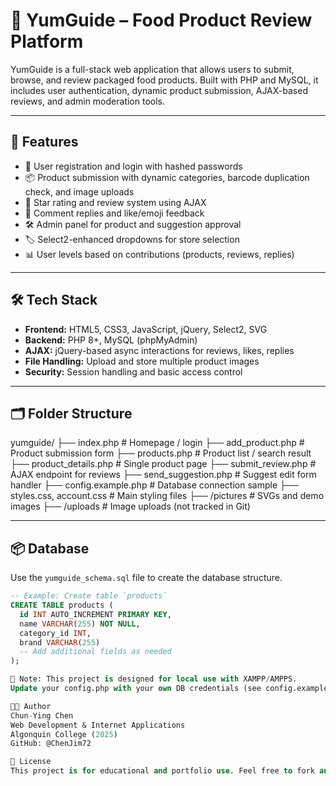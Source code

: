 # 🍱 YumGuide – Food Product Review Platform

YumGuide is a full-stack web application that allows users to submit, browse, and review packaged food products. Built with PHP and MySQL, it includes user authentication, dynamic product submission, AJAX-based reviews, and admin moderation tools.

---

## 🚀 Features

- 🔐 User registration and login with hashed passwords
- 📦 Product submission with dynamic categories, barcode duplication check, and image uploads
- 🌟 Star rating and review system using AJAX
- 💬 Comment replies and like/emoji feedback
- 🛠 Admin panel for product and suggestion approval
- 🏷️ Select2-enhanced dropdowns for store selection
- 📊 User levels based on contributions (products, reviews, replies)

---

## 🛠 Tech Stack

- **Frontend:** HTML5, CSS3, JavaScript, jQuery, Select2, SVG
- **Backend:** PHP 8+, MySQL (phpMyAdmin)
- **AJAX:** jQuery-based async interactions for reviews, likes, replies
- **File Handling:** Upload and store multiple product images
- **Security:** Session handling and basic access control

---

## 🗂 Folder Structure

yumguide/
├── index.php # Homepage / login
├── add_product.php # Product submission form
├── products.php # Product list / search result
├── product_details.php # Single product page
├── submit_review.php # AJAX endpoint for reviews
├── send_suggestion.php # Suggest edit form handler
├── config.example.php # Database connection sample
├── styles.css, account.css # Main styling files
├── /pictures # SVGs and demo images
├── /uploads # Image uploads (not tracked in Git)


---

## 📦 Database

Use the `yumguide_schema.sql` file to create the database structure.

```sql
-- Example: Create table `products`
CREATE TABLE products (
  id INT AUTO_INCREMENT PRIMARY KEY,
  name VARCHAR(255) NOT NULL,
  category_id INT,
  brand VARCHAR(255)
  -- Add additional fields as needed
);

📝 Note: This project is designed for local use with XAMPP/AMPPS.
Update your config.php with your own DB credentials (see config.example.php).

🧑‍💻 Author
Chun-Ying Chen
Web Development & Internet Applications
Algonquin College (2025)
GitHub: @ChenJim72

📄 License
This project is for educational and portfolio use. Feel free to fork and build on it!


